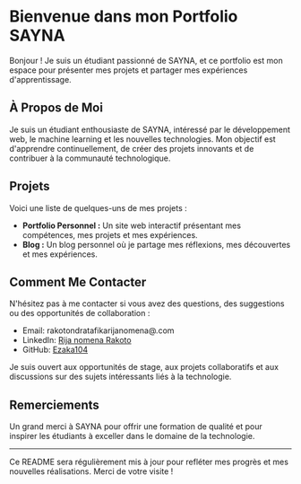 # Bienvenue dans mon Portfolio SAYNA

Bonjour ! Je suis un étudiant passionné de SAYNA, et ce portfolio est mon espace pour présenter mes projets et partager mes expériences d'apprentissage.

## À Propos de Moi

Je suis un étudiant enthousiaste de SAYNA, intéressé par le développement web, le machine learning et les nouvelles technologies. Mon objectif est d'apprendre continuellement, de créer des projets innovants et de contribuer à la communauté technologique.

## Projets

Voici une liste de quelques-uns de mes projets :

- **Portfolio Personnel :** Un site web interactif présentant mes compétences, mes projets et mes expériences.
- **Blog :** Un blog personnel où je partage mes réflexions, mes découvertes et mes expériences.

## Comment Me Contacter

N'hésitez pas à me contacter si vous avez des questions, des suggestions ou des opportunités de collaboration :

- Email: rakotondratafikarijanomena@.com
- LinkedIn: [Rija nomena Rakoto](https://www.linkedin.com/in/rija-nomena-rakoto-863a00232/)
- GitHub: [Ezaka104](https://github.com/Ezaka104/SAYNA-CULTUREG-PROJET1/edit/main/README.md)

Je suis ouvert aux opportunités de stage, aux projets collaboratifs et aux discussions sur des sujets intéressants liés à la technologie.

## Remerciements

Un grand merci à SAYNA pour offrir une formation de qualité et pour inspirer les étudiants à exceller dans le domaine de la technologie.

---
Ce README sera régulièrement mis à jour pour refléter mes progrès et mes nouvelles réalisations. Merci de votre visite !
